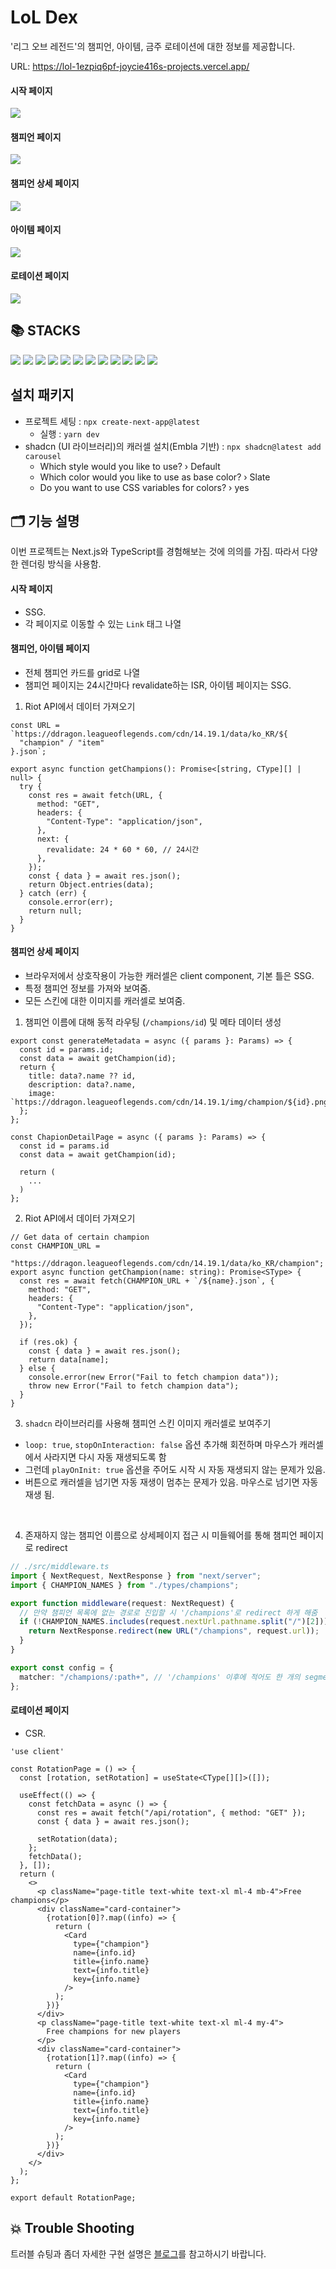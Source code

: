 # LoL Dex

'리그 오브 레전드'의 챔피언, 아이템, 금주 로테이션에 대한 정보를 제공합니다.

URL: https://lol-1ezpiq6pf-joycie416s-projects.vercel.app/

#### 시작 페이지
<img src='./images/start.png'>

#### 챔피언 페이지
<img src='./images/champions.png'>

#### 챔피언 상세 페이지
<img src='./images/champion-detail.png'>

#### 아이템 페이지
<img src='./images/items.png'>

#### 로테이션 페이지
<img src='./images/rotation.png'>

## 📚 STACKS

<!-- <div align=Left> -->
<img src="https://img.shields.io/badge/react-61DAFB?style=for-the-badge&logo=react&logoColor=black">
<img src="https://img.shields.io/badge/html5-E34F26?style=for-the-badge&logo=html5&logoColor=white">
<img src="https://img.shields.io/badge/css-1572B6?style=for-the-badge&logo=css3&logoColor=white">
<img src="https://img.shields.io/badge/Typescript-3178C6?style=for-the-badge&logo=typescript&logoColor=white">
<img src="https://img.shields.io/badge/Next.js-000000?style=for-the-badge&logo=Next.js&logoColor=white">
<img src="https://img.shields.io/badge/TailwindCss-06B6D4?style=for-the-badge&logo=TailwindCss&logoColor=white">
<img src="https://img.shields.io/badge/github-181717?style=for-the-badge&logo=github&logoColor=white">
<img src="https://img.shields.io/badge/git-F05032?style=for-the-badge&logo=git&logoColor=white">
<img src="https://img.shields.io/badge/git actions-181717?style=for-the-badge&logo=github&logoColor=white">
<img src="https://img.shields.io/badge/Visual Studio Code-007ACC?style=for-the-badge&logo=Visual Studio Code&logoColor=white">
<img src="https://img.shields.io/badge/VERCEL-181717?style=for-the-badge&logo=VERCEL&logoColor=white">
<img src="https://img.shields.io/badge/SLACK-green?style=for-the-badge&logo=SLACK&logoColor=white">
<!-- </div> -->

## 설치 패키지

- 프로젝트 세팅 : `npx create-next-app@latest`
  - 실행 : `yarn dev`
- shadcn (UI 라이브러리)의 캐러셀 설치(Embla 기반) : `npx shadcn@latest add carousel`
  - Which style would you like to use? › Default
  - Which color would you like to use as base color? › Slate
  - Do you want to use CSS variables for colors? › yes

## 🗂️ 기능 설명

이번 프로젝트는 Next.js와 TypeScript를 경험해보는 것에 의의를 가짐. 따라서 다양한 렌더링 방식을 사용함.

#### 시작 페이지

- SSG.
- 각 페이지로 이동할 수 있는 `Link` 태그 나열

#### 챔피언, 아이템 페이지

- 전체 챔피언 카드를 grid로 나열
- 챔피언 페이지는 24시간마다 revalidate하는 ISR, 아이템 페이지는 SSG.

1. Riot API에서 데이터 가져오기

```tsx
const URL = `https://ddragon.leagueoflegends.com/cdn/14.19.1/data/ko_KR/${
  "champion" / "item"
}.json`;

export async function getChampions(): Promise<[string, CType][] | null> {
  try {
    const res = await fetch(URL, {
      method: "GET",
      headers: {
        "Content-Type": "application/json",
      },
      next: {
        revalidate: 24 * 60 * 60, // 24시간
      },
    });
    const { data } = await res.json();
    return Object.entries(data);
  } catch (err) {
    console.error(err);
    return null;
  }
}
```

#### 챔피언 상세 페이지

- 브라우저에서 상호작용이 가능한 캐러셀은 client component, 기본 틀은 SSG.
- 특정 챔피언 정보를 가져와 보여줌.
- 모든 스킨에 대한 이미지를 캐러셀로 보여줌.

1. 챔피언 이름에 대해 동적 라우팅 (`/champions/id`) 및 메타 데이터 생성

```tsx
export const generateMetadata = async ({ params }: Params) => {
  const id = params.id;
  const data = await getChampion(id);
  return {
    title: data?.name ?? id,
    description: data?.name,
    image: `https://ddragon.leagueoflegends.com/cdn/14.19.1/img/champion/${id}.png`,
  };
};

const ChapionDetailPage = async ({ params }: Params) => {
  const id = params.id
  const data = await getChampion(id);

  return (
    ...
  )
};
```

2. Riot API에서 데이터 가져오기

```tsx
// Get data of certain champion
const CHAMPION_URL =
  "https://ddragon.leagueoflegends.com/cdn/14.19.1/data/ko_KR/champion";
export async function getChampion(name: string): Promise<SType> {
  const res = await fetch(CHAMPION_URL + `/${name}.json`, {
    method: "GET",
    headers: {
      "Content-Type": "application/json",
    },
  });

  if (res.ok) {
    const { data } = await res.json();
    return data[name];
  } else {
    console.error(new Error("Fail to fetch champion data"));
    throw new Error("Fail to fetch champion data");
  }
}
```

3. `shadcn` 라이브러리를 사용해 챔피언 스킨 이미지 캐러셀로 보여주기

- `loop: true`, `stopOnInteraction: false` 옵션 추가해 회전하며 마우스가 캐러셀에서 사라지면 다시 자동 재생되도록 함
- 그런데 `playOnInit: true` 옵션을 주어도 시작 시 자동 재생되지 않는 문제가 있음.
- 버튼으로 캐러셀을 넘기면 자동 재생이 멈추는 문제가 있음. 마우스로 넘기면 자동 재생 됨.

<br>

4. 존재하지 않는 챔피언 이름으로 상세페이지 접근 시 미들웨어를 통해 챔피언 페이지로 redirect

```ts
// ./src/middleware.ts
import { NextRequest, NextResponse } from "next/server";
import { CHAMPION_NAMES } from "./types/champions";

export function middleware(request: NextRequest) {
  // 만약 챔피언 목록에 없는 경로로 진입할 시 '/champions'로 redirect 하게 해줌
  if (!CHAMPION_NAMES.includes(request.nextUrl.pathname.split("/")[2])) {
    return NextResponse.redirect(new URL("/champions", request.url));
  }
}

export const config = {
  matcher: "/champions/:path+", // '/champions' 이후에 적어도 한 개의 segment가 존재해야 함.
};
```


#### 로테이션 페이지

- CSR.


```tsx
'use client'

const RotationPage = () => {
  const [rotation, setRotation] = useState<CType[][]>([]);

  useEffect(() => {
    const fetchData = async () => {
      const res = await fetch("/api/rotation", { method: "GET" });
      const { data } = await res.json();

      setRotation(data);
    };
    fetchData();
  }, []);
  return (
    <>
      <p className="page-title text-white text-xl ml-4 mb-4">Free champions</p>
      <div className="card-container">
        {rotation[0]?.map((info) => {
          return (
            <Card
              type={"champion"}
              name={info.id}
              title={info.name}
              text={info.title}
              key={info.name}
            />
          );
        })}
      </div>
      <p className="page-title text-white text-xl ml-4 my-4">
        Free champions for new players
      </p>
      <div className="card-container">
        {rotation[1]?.map((info) => {
          return (
            <Card
              type={"champion"}
              name={info.id}
              title={info.name}
              text={info.title}
              key={info.name}
            />
          );
        })}
      </div>
    </>
  );
};

export default RotationPage;
```



## 💥 Trouble Shooting

트러블 슈팅과 좀더 자세한 구현 설명은 [블로그](https://joycie416.tistory.com/entry/Nextjs-%EB%A6%AC%EA%B7%B8%EC%98%A4%EB%B8%8C%EB%A0%88%EC%A0%84%EB%93%9C-%EC%B1%94%ED%94%BC%EC%96%B8-%EC%95%84%EC%9D%B4%ED%85%9C-%EC%A0%95%EB%B3%B4-%EC%A0%9C%EA%B3%B5%ED%95%98%EB%8A%94-%EC%82%AC%EC%9D%B4%ED%8A%B8-%EB%A7%8C%EB%93%A4%EA%B8%B0)를 참고하시기 바랍니다.